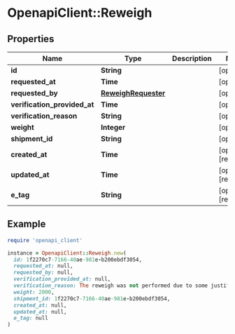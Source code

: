 # OpenapiClient::Reweigh

## Properties

| Name | Type | Description | Notes |
| ---- | ---- | ----------- | ----- |
| **id** | **String** |  | [optional] |
| **requested_at** | **Time** |  | [optional] |
| **requested_by** | [**ReweighRequester**](ReweighRequester.md) |  | [optional] |
| **verification_provided_at** | **Time** |  | [optional] |
| **verification_reason** | **String** |  | [optional] |
| **weight** | **Integer** |  | [optional] |
| **shipment_id** | **String** |  | [optional] |
| **created_at** | **Time** |  | [optional][readonly] |
| **updated_at** | **Time** |  | [optional][readonly] |
| **e_tag** | **String** |  | [optional][readonly] |

## Example

```ruby
require 'openapi_client'

instance = OpenapiClient::Reweigh.new(
  id: 1f2270c7-7166-40ae-981e-b200ebdf3054,
  requested_at: null,
  requested_by: null,
  verification_provided_at: null,
  verification_reason: The reweigh was not performed due to some justification provided by the Prime,
  weight: 2000,
  shipment_id: 1f2270c7-7166-40ae-981e-b200ebdf3054,
  created_at: null,
  updated_at: null,
  e_tag: null
)
```

